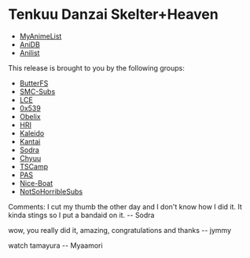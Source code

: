Tenkuu Danzai Skelter+Heaven
=============================

- [MyAnimeList](https://myanimelist.net/anime/3287/Tenkuu_Danzai_Skelter_Heaven) 
- [AniDB](https://anidb.net/anime/2698)
- [Anilist](https://anilist.co/anime/3287/Tenkuu-Danzato-Skelter-Heaven/)

This release is brought to you by the following groups:
 - [ButterFS](https://twitter.com/butterfs) 
 - [SMC-Subs](https://nyaa.si/user/jymmy)
 - [LCE](https://nyaa.si/user/LCE)
 - [0x539](https://nyaa.si/user/The0x539)
 - [Obelix](https://nyaa.si/user/The0x539)
 - [HRI](https://nyaa.si/user/Myaamori)
 - [Kaleido](https://kaleido.kageru.moe/)
 - [Kantai](https://kantai.subs.moe/)
 - [Sodra](https://nyaa.si/user/sodra)
 - [Chyuu](https://nyaa.si/user/Chyuu)
 - [TSCamp](https://nyaa.si/?q=TSCamp)
 - [PAS](https://pas.moe/)
 - [Nice-Boat](https://web.archive.org/web/20100501152101/http://nice-boat.info/)
 - [NotSoHorribleSubs](https://nyaa.si/user/Shirotsumekusa)

Comments:
I cut my thumb the other day and I don't know how I did it.
It kinda stings so I put a bandaid on it.
-- Sodra

wow, you really did it, amazing,
congratulations and thanks
-- jymmy

watch tamayura
-- Myaamori
